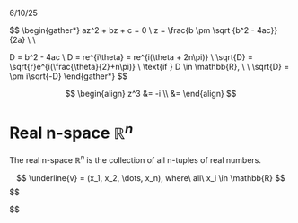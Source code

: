 6/10/25

$$
\begin{gather*}
az^2 + bz + c = 0 \\
z = \frac{b \pm \sqrt {b^2 - 4ac}}{2a} \\ \\

D = b^2 - 4ac \\
D = re^{i\theta} = re^{i(\theta + 2n\pi)} \\
\sqrt{D} = \sqrt{r}e^{i(\frac{\theta}{2}+n\pi)} \\
\text{if } D \in \mathbb{R}, \\ \\
\sqrt{D} = \pm i\sqrt{-D}
\end{gather*}
$$

$$
\begin{align}
z^3 &= -i \\
&= 
\end{align}
$$

# Real n-space $\mathbb{R}^n$

The real n-space $\mathbb{R}^n$ is the collection of all n-tuples of real numbers.

$$
\underline{v} = (x_1, x_2, \dots, x_n), where\ all\ x_i \in \mathbb{R}
$$
$$

$$
